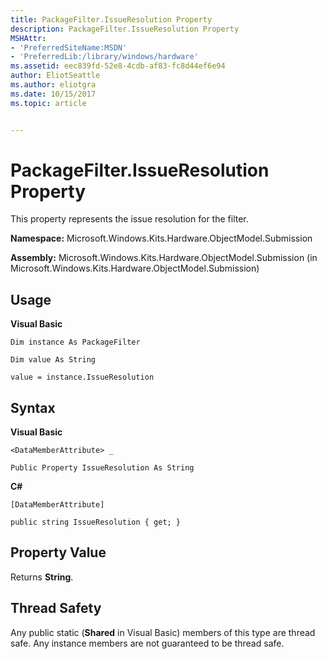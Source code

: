 ```yaml
---
title: PackageFilter.IssueResolution Property
description: PackageFilter.IssueResolution Property
MSHAttr:
- 'PreferredSiteName:MSDN'
- 'PreferredLib:/library/windows/hardware'
ms.assetid: eec839fd-52e8-4cdb-af83-fc8d44ef6e94
author: EliotSeattle
ms.author: eliotgra
ms.date: 10/15/2017
ms.topic: article


---
```


# PackageFilter.IssueResolution Property


This property represents the issue resolution for the filter.

**Namespace:** Microsoft.Windows.Kits.Hardware.ObjectModel.Submission

**Assembly:** Microsoft.Windows.Kits.Hardware.ObjectModel.Submission (in Microsoft.Windows.Kits.Hardware.ObjectModel.Submission)

## <span id="Usage"></span><span id="usage"></span><span id="USAGE"></span>Usage


**Visual Basic**

`Dim instance As PackageFilter`

`Dim value As String`

`value = instance.IssueResolution`

## <span id="Syntax"></span><span id="syntax"></span><span id="SYNTAX"></span>Syntax


**Visual Basic**

`<DataMemberAttribute> _`

`Public Property IssueResolution As String`

**C#**

`[DataMemberAttribute]`

`public string IssueResolution { get; }`

## <span id="Property_Value"></span><span id="property_value"></span><span id="PROPERTY_VALUE"></span>Property Value


Returns **String**.

## <span id="Thread_Safety"></span><span id="thread_safety"></span><span id="THREAD_SAFETY"></span>Thread Safety


Any public static (**Shared** in Visual Basic) members of this type are thread safe. Any instance members are not guaranteed to be thread safe.

 

 






